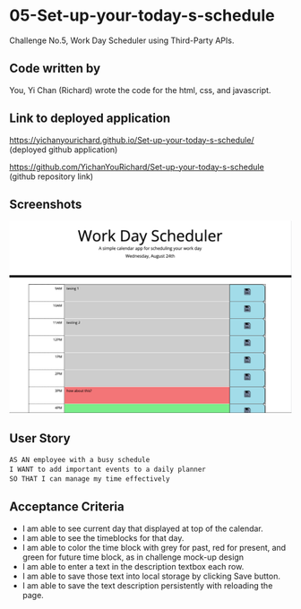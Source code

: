 # 05-Set-up-your-today-s-schedule
Challenge No.5, Work Day Scheduler using Third-Party APIs. 

## Code written by
You, Yi Chan  (Richard) wrote the code for the html, css, and javascript. 

## Link to deployed application
https://yichanyourichard.github.io/Set-up-your-today-s-schedule/ (deployed github application)

https://github.com/YichanYouRichard/Set-up-your-today-s-schedule (github repository link)

## Screenshots
![screenshots of the deployed page](./assets/images/screenshot-1.png)

## User Story

```md
AS AN employee with a busy schedule
I WANT to add important events to a daily planner
SO THAT I can manage my time effectively
```

## Acceptance Criteria

- I am able to see current day that displayed at top of the calendar.
- I am able to see the timeblocks for that day.
- I am able to color the time block with grey for past, red for present, and green for future time block, as in challenge mock-up design
- I am able to enter a text in the description textbox each row.
- I am able to save those text into local storage by clicking Save button.
- I am able to save the text description persistently with reloading the page.






